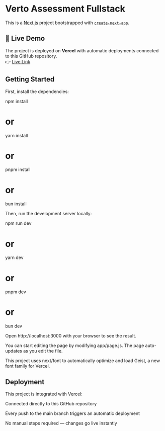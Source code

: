 # Verto Assessment Fullstack

This is a [Next.js](https://nextjs.org) project bootstrapped with [`create-next-app`](https://github.com/vercel/next.js/tree/canary/packages/create-next-app).

## 🚀 Live Demo

The project is deployed on **Vercel** with automatic deployments connected to this GitHub repository.  
👉 [Live Link](https://verto-assessment-fullstack.vercel.app/)


## Getting Started

First, install the dependencies:

npm install
# or
yarn install
# or
pnpm install
# or
bun install


Then, run the development server locally:

npm run dev
# or
yarn dev
# or
pnpm dev
# or
bun dev


Open http://localhost:3000
 with your browser to see the result.

You can start editing the page by modifying app/page.js. The page auto-updates as you edit the file.

This project uses next/font to automatically optimize and load Geist, a new font family for Vercel.

## Deployment

This project is integrated with Vercel:

Connected directly to this GitHub repository

Every push to the main branch triggers an automatic deployment

No manual steps required — changes go live instantly